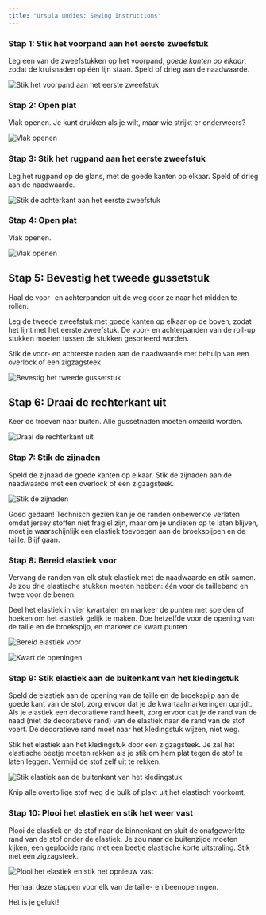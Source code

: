 ```yaml
---
title: "Ursula undies: Sewing Instructions"
---
```


### Stap 1: Stik het voorpand aan het eerste zweefstuk

Leg een van de zweefstukken op het voorpand, _goede kanten op elkaar_, zodat de kruisnaden op één lijn staan. Speld of drieg aan de naadwaarde.

![Stik het voorpand aan het eerste zweefstuk](step01.png)

### Stap 2: Open plat

Vlak openen. Je kunt drukken als je wilt, maar wie strijkt er onderweers?

![Vlak openen](step02.png)

### Stap 3: Stik het rugpand aan het eerste zweefstuk

Leg het rugpand op de glans, met de goede kanten op elkaar. Speld of drieg aan de naadwaarde.

![Stik de achterkant aan het eerste zweefstuk](step03.png)

### Stap 4: Open plat

Vlak openen.

![Vlak openen](step04.png)

## Stap 5: Bevestig het tweede gussetstuk

Haal de voor- en achterpanden uit de weg door ze naar het midden te rollen.

Leg de tweede zweefstuk met goede kanten op elkaar op de boven, zodat het lijnt met het eerste zweefstuk. De voor- en achterpanden van de roll-up stukken moeten tussen de stukken gesorteerd worden.

Stik de voor- en achterste naden aan de naadwaarde met behulp van een overlock of een zigzagsteek.

![Bevestig het tweede gussetstuk](step05.png)

## Stap 6: Draai de rechterkant uit

Keer de troeven naar buiten. Alle gussetnaden moeten omzeild worden.

![Draai de rechterkant uit](step06.png)

### Stap 7: Stik de zijnaden

Speld de zijnaad de goede kanten op elkaar. Stik de zijnaden aan de naadwaarde met een overlock of een zigzagsteek.

![Stik de zijnaden](step07.png)

<Note>

Goed gedaan! Technisch gezien kan je de randen onbewerkte verlaten omdat jersey stoffen niet fragiel zijn, maar om je undieten op te laten blijven, moet je waarschijnlijk een elastiek toevoegen aan de broekspijpen en de taille. Blijf gaan.

</Note>

### Stap 8: Bereid elastiek voor

Vervang de randen van elk stuk elastiek met de naadwaarde en stik samen. Je zou drie elastische stukken moeten hebben: één voor de tailleband en twee voor de benen.

Deel het elastiek in vier kwartalen en markeer de punten met spelden of hoeken om het elastiek gelijk te maken. Doe hetzelfde voor de opening van de taille en de broekspijp, en markeer de kwart punten.

![Bereid elastiek voor](step08.png)

![Kwart de openingen](step08b.png)

### Stap 9: Stik elastiek aan de buitenkant van het kledingstuk

Speld de elastiek aan de opening van de taille en de broekspijp aan de goede kant van de stof, zorg ervoor dat je de kwartaalmarkeringen oprijdt. Als je elastiek een decoratieve rand heeft, zorg ervoor dat je de rand van de naad (niet de decoratieve rand) van de elastiek naar de rand van de stof voert. De decoratieve rand moet naar het kledingstuk wijzen, niet weg.

Stik het elastiek aan het kledingstuk door een zigzagsteek. Je zal het elastische beetje moeten rekken als je stik om hem plat tegen de stof te laten leggen. Vermijd de stof zelf uit te rekken.

![Stik elastiek aan de buitenkant van het kledingstuk](step09.png)

Knip alle overtollige stof weg die bulk of plakt uit het elastisch voorkomt.

### Stap 10: Plooi het elastiek en stik het weer vast

Plooi de elastiek en de stof naar de binnenkant en sluit de onafgewerkte rand van de stof onder de elastiek. Je zou naar de buitenzijde moeten kijken, een geplooide rand met een beetje elastische korte uitstraling. Stik met een zigzagsteek.

![Plooi het elastiek en stik het opnieuw vast](step10.png)

Herhaal deze stappen voor elk van de taille- en beenopeningen.

Het is je gelukt!
